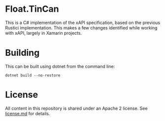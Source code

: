 # Float.TinCan

This is a C# implementation of the xAPI specification, based on the previous Rustici implementation. This makes a few changes identified while working with xAPI, largely in Xamarin projects.

# Building

This can be built using dotnet from the command line:

    dotnet build --no-restore

# License

All content in this repository is shared under an Apache 2 license. See [license.md](./license.md) for details.
